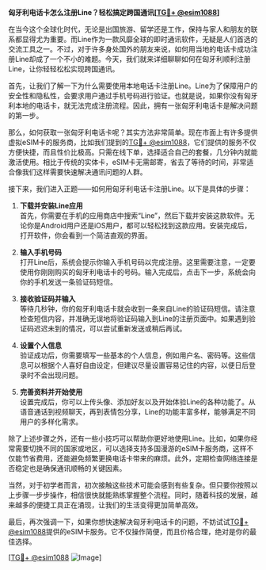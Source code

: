 **匈牙利电话卡怎么注册Line？轻松搞定跨国通讯[[TG💪+ @esim1088](https://t.me/s/esim1088)]**

在当今这个全球化时代，无论是出国旅游、留学还是工作，保持与家人和朋友的联系都显得尤为重要。而Line作为一款风靡全球的即时通讯软件，无疑是人们首选的交流工具之一。不过，对于许多身处国外的朋友来说，如何用当地的电话卡成功注册Line却成了一个不小的难题。今天，我们就来详细聊聊如何在匈牙利顺利注册Line，让你轻轻松松实现跨国通讯。

首先，让我们了解一下为什么需要使用本地电话卡注册Line。Line为了保障用户的安全性和隐私性，会要求用户通过手机号码进行验证。也就是说，如果你没有匈牙利本地的电话卡，就无法完成注册流程。因此，拥有一张匈牙利电话卡是解决问题的第一步。

那么，如何获取一张匈牙利电话卡呢？其实方法非常简单。现在市面上有许多提供虚拟eSIM卡的服务商，比如我们提到的[TG💪+ @esim1088](https://t.me/s/esim1088)，它们提供的服务不仅方便快捷，而且性价比极高。只需在线下单，选择适合自己的套餐，几分钟内就能激活使用。相比于传统的实体卡，eSIM卡无需邮寄，省去了等待的时间，非常适合像我们这样需要快速解决通讯问题的人群。

接下来，我们进入正题——如何用匈牙利电话卡注册Line。以下是具体的步骤：

1. **下载并安装Line应用**  
   首先，你需要在手机的应用商店中搜索“Line”，然后下载并安装这款软件。无论你是Android用户还是iOS用户，都可以轻松找到这款应用。安装完成后，打开软件，你会看到一个简洁直观的界面。

2. **输入手机号码**  
   打开Line后，系统会提示你输入手机号码以完成注册。这里需要注意，一定要使用你刚刚购买的匈牙利电话卡的号码。输入完成后，点击下一步，系统会向你的手机发送一条验证码短信。

3. **接收验证码并输入**  
   等待几秒钟，你的匈牙利电话卡就会收到一条来自Line的验证码短信。请注意检查短信内容，并准确无误地将验证码输入到Line的注册页面中。如果遇到验证码迟迟未到的情况，可以尝试重新发送或稍后再试。

4. **设置个人信息**  
   验证成功后，你需要填写一些基本的个人信息，例如用户名、密码等。这些信息可以根据个人喜好自由设定，但建议尽量设置容易记住的内容，以便日后登录时不会出现问题。

5. **完善资料并开始使用**  
   设置完成后，你可以上传头像、添加好友以及开始体验Line的各种功能了。从语音通话到视频聊天，再到表情包分享，Line的功能丰富多样，能够满足不同用户的多样化需求。

除了上述步骤之外，还有一些小技巧可以帮助你更好地使用Line。比如，如果你经常需要切换不同的国家或地区，可以选择支持多国漫游的eSIM卡服务商，这样不仅能节省费用，还能避免频繁更换电话卡带来的麻烦。此外，定期检查网络连接是否稳定也是确保通讯顺畅的关键因素。

当然，对于初学者而言，初次接触这些技术可能会感到有些复杂。但只要你按照以上步骤一步步操作，相信很快就能熟练掌握整个流程。同时，随着科技的发展，越来越多的便捷工具正在涌现，让我们的生活变得更加简单高效。

最后，再次强调一下，如果你想快速解决匈牙利电话卡的问题，不妨试试[TG💪+ @esim1088](https://t.me/s/esim1088)提供的eSIM卡服务。它不仅操作简便，而且价格合理，绝对是你的最佳选择。

[[TG💪+ @esim1088](https://t.me/s/esim1088) ![Image](https://i.postimg.cc/4NQfJmqS/Snipaste-2025-05-13-00-14-12.png)]